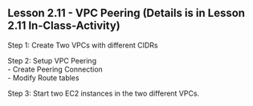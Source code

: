 ## Lesson 2.11 - VPC Peering (Details is in Lesson 2.11 In-Class-Activity)

Step 1: Create Two VPCs with different CIDRs

<p>Step 2: Setup VPC Peering
<br>- Create Peering Connection
<br>- Modify Route tables

<p>Step 3: Start two EC2 instances in the two different VPCs.

